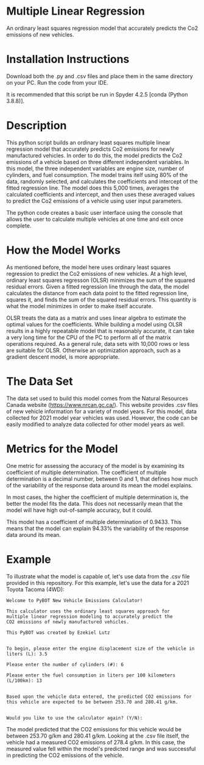 # Multiple Linear Regression
An ordinary least squares regression model that accurately predicts the Co2 emissions of new vehicles.

# Installation Instructions
Download both the .py and .csv files and place them in the same directory on your PC. Run the code from your IDE.

It is recommended that this script be run in Spyder 4.2.5 [conda (Python 3.8.8)]. 

# Description
This python script builds an ordinary least squares multiple linear regression model that accurately predicts Co2 emissions for newly manufactured vehicles. In order to do this, the model predicts the Co2 emissions of a vehicle based on three different independent variables. In this model, the three independent variables are engine size, number of cylinders, and fuel consumption. The model trains itelf using 80% of the data, randomly selected, and calculates the coefficients and intercept of the fitted regression line. The model does this 5,000 times, averages the calculated coefficients and intercept, and then uses these averaged values to predict the Co2 emissions of a vehicle using user input parameters.

The python code creates a basic user interface using the console that allows the user to calculate multiple vehicles at one time and exit once complete. 

# How the Model Works
As mentioned before, the model here uses ordinary least squares regression to predict the Co2 emissions of new vehicles. At a high level, ordinary least squares regresson (OLSR) minimizes the sum of the squared residual errors. Given a fitted regression line through the data, the model calculates the distance from each data point to the fitted regression line, squares it, and finds the sum of the squared residual errors. This quantity is what the model minimizes in order to make itself accurate.

OLSR treats the data as a matrix and uses linear algebra to estimate the optimal values for the coefficients. While building a model using OLSR results in a highly repeatable model that is reasonably accurate, it can take a very long time for the CPU of the PC to perform all of the matrix operations required. As a general rule, data sets with 10,000 rows or less are suitable for OLSR. Otherwise an optimization approach, such as a gradient descent model, is more appropriate. 

# The Data Set
The data set used to build this model comes from the Natural Resources Canada website (https://www.nrcan.gc.ca/). This website provides .csv files of new vehicle information for a variety of model years. For this model, data collected for 2021 model year vehicles was used. However, the code can be easily modified to analyze data collected for other model years as well.

# Metrics for the Model
One metric for assessing the accuracy of the model is by examining its coefficient of multiple determination. The coefficient of multiple determination is a decimal number, between 0 and 1, that defines how much of the variability of the response data around its mean the model explains.

In most cases, the higher the coefficient of multiple determination is, the better the model fits the data. This does not necessarily mean that the model will have high out-of-sample accuracy, but it could.

This model has a coefficient of multiple determination of 0.9433. This means that the model can explain 94.33% the variability of the response data around its mean.

# Example

To illustrate what the model is capable of, let's use data from the .csv file provided in this repository. For this example, let's use the data for a 2021 Toyota Tacoma (4WD):

    Welcome to PyBOT New Vehicle Emissions Calculator!
    
    This calculator uses the ordinary least squares approach for 
    multiple linear regression modeling to accurately predict the
    CO2 emissions of newly manufactured vehicles.
    
    This PyBOT was created by Ezekiel Lutz
    
    
    To begin, please enter the engine displacement size of the vehicle in liters (L): 3.5

    Please enter the number of cylinders (#): 6

    Please enter the fuel consumption in liters per 100 kilometers (L/100km): 13


    Based upon the vehicle data entered, the predicted CO2 emissions for this vehicle are expected to be between 253.70 and 280.41 g/km.
    
    
    Would you like to use the calculator again? (Y/N): 
    
The model predicted that the CO2 emissions for this vehicle would be between 253.70 g/km and 280.41 g/km. Looking at the .csv file itself, the vehicle had a measured CO2 emissions of 278.4 g/km. In this case, the measured value fell within the model's predicted range and was successful in predicting the CO2 emissions of the vehicle. 
